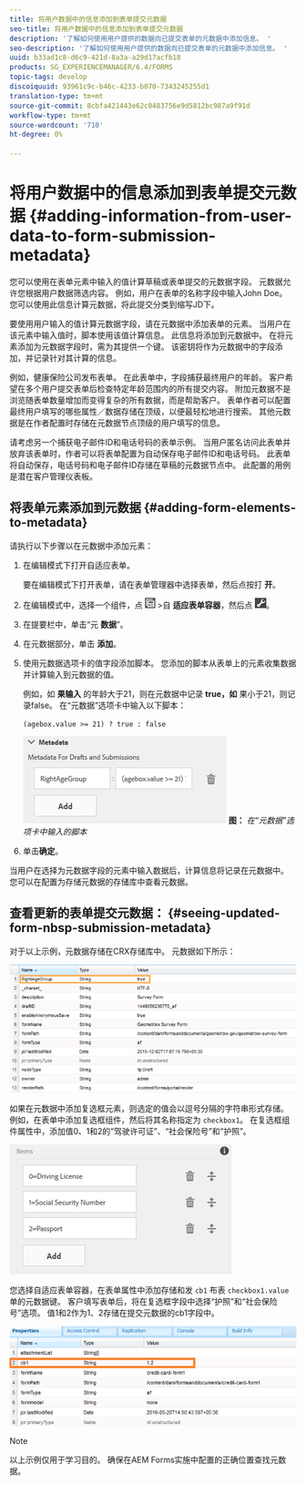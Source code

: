 ```yaml
---
title: 将用户数据中的信息添加到表单提交元数据
seo-title: 将用户数据中的信息添加到表单提交元数据
description: '了解如何使用用户提供的数据向已提交表单的元数据中添加信息。 '
seo-description: '了解如何使用用户提供的数据向已提交表单的元数据中添加信息。 '
uuid: b33ad1c8-d6c9-421d-8a3a-a29d17acfb18
products: SG_EXPERIENCEMANAGER/6.4/FORMS
topic-tags: develop
discoiquuid: 93961c9c-b46c-4233-b070-7343245255d1
translation-type: tm+mt
source-git-commit: 8cbfa421443e62c0483756e9d5812bc987a9f91d
workflow-type: tm+mt
source-wordcount: '710'
ht-degree: 0%

---
```



# 将用户数据中的信息添加到表单提交元数据 {#adding-information-from-user-data-to-form-submission-metadata}

您可以使用在表单元素中输入的值计算草稿或表单提交的元数据字段。 元数据允许您根据用户数据筛选内容。 例如，用户在表单的名称字段中输入John Doe。 您可以使用此信息计算元数据，将此提交分类到缩写JD下。

要使用用户输入的值计算元数据字段，请在元数据中添加表单的元素。 当用户在该元素中输入值时，脚本使用该值计算信息。 此信息将添加到元数据中。 在将元素添加为元数据字段时，需为其提供一个键。 该密钥将作为元数据中的字段添加，并记录针对其计算的信息。

例如，健康保险公司发布表单。 在此表单中，字段捕获最终用户的年龄。 客户希望在多个用户提交表单后检查特定年龄范围内的所有提交内容。 附加元数据不是浏览随表单数量增加而变得复杂的所有数据，而是帮助客户。 表单作者可以配置最终用户填写的哪些属性／数据存储在顶级，以便最轻松地进行搜索。 其他元数据是在作者配置时存储在元数据节点顶级的用户填写的信息。

请考虑另一个捕获电子邮件ID和电话号码的表单示例。 当用户匿名访问此表单并放弃该表单时，作者可以将表单配置为自动保存电子邮件ID和电话号码。 此表单将自动保存，电话号码和电子邮件ID存储在草稿的元数据节点中。 此配置的用例是潜在客户管理仪表板。

## 将表单元素添加到元数据 {#adding-form-elements-to-metadata}

请执行以下步骤以在元数据中添加元素：

1. 在编辑模式下打开自适应表单。

   要在编辑模式下打开表单，请在表单管理器中选择表单，然后点按打 **开**。

1. 在编辑模式中，选择一个组件，点 ![按字段级](assets/field-level.png) >自 **适应表单容器**，然后点 ![按comppr](assets/cmppr.png)。
1. 在提要栏中，单击“元 **数据**”。
1. 在元数据部分，单击 **添加**。
1. 使用元数据选项卡的值字段添加脚本。 您添加的脚本从表单上的元素收集数据并计算输入到元数据的值。

   例如，如 **果输入** 的年龄大于21，则在元数据中记录 **true，如** 果小于21，则记录false。 在“元数据”选项卡中输入以下脚本：

   `(agebox.value >= 21) ? true : false`

   ![元数据脚本](assets/add-element-metadata.png)
   **图：** *在“元数据”选项卡中输入的脚本*

1. 单击&#x200B;**确定**。

当用户在选择为元数据字段的元素中输入数据后，计算信息将记录在元数据中。 您可以在配置为存储元数据的存储库中查看元数据。

## 查看更新的表单提交元数据： {#seeing-updated-form-nbsp-submission-metadata}

对于以上示例，元数据存储在CRX存储库中。 元数据如下所示：

![元数据输入](assets/metadata-entry.png)

如果在元数据中添加复选框元素，则选定的值会以逗号分隔的字符串形式存储。 例如，在表单中添加复选框组件，然后将其名称指定为 `checkbox1`。 在复选框组件属性中，添加值0、1和2的“驾驶许可证”、“社会保险号”和“护照”。

![存储复选框中的多个值](assets/checkbox-metadata.png)

您选择自适应表单容器，在表单属性中添加存储和发 `cb1` 布表 `checkbox1.value`单的元数据键。 客户填写表单后，将在复选框字段中选择“护照”和“社会保险号”选项。 值1和2作为1、2存储在提交元数据的cb1字段中。

![在复选框字段中选定多个值的元数据条目](assets/metadata-entry-1.png)

>[!NOTE]
>
>以上示例仅用于学习目的。 确保在AEM Forms实施中配置的正确位置查找元数据。

